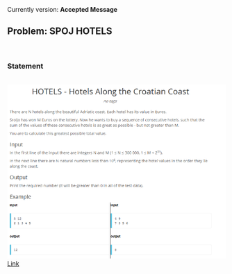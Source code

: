 <div class="align-justify">
Currently version: <b>Accepted Message</b><br>
<h2>Problem: SPOJ HOTELS</h2>
<br>
<h3>Statement</h3><br>
	<img src="Problem.PNG">
<br>
<a href="http://www.spoj.com/problems/HOTELS/">Link</a>
</div>